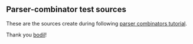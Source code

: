 ## Parser-combinator test sources

These are the sources create during following [parser combinators tutorial](https://bodil.lol/parser-combinators/). 

Thank you [bodil](https://github.com/bodil)!